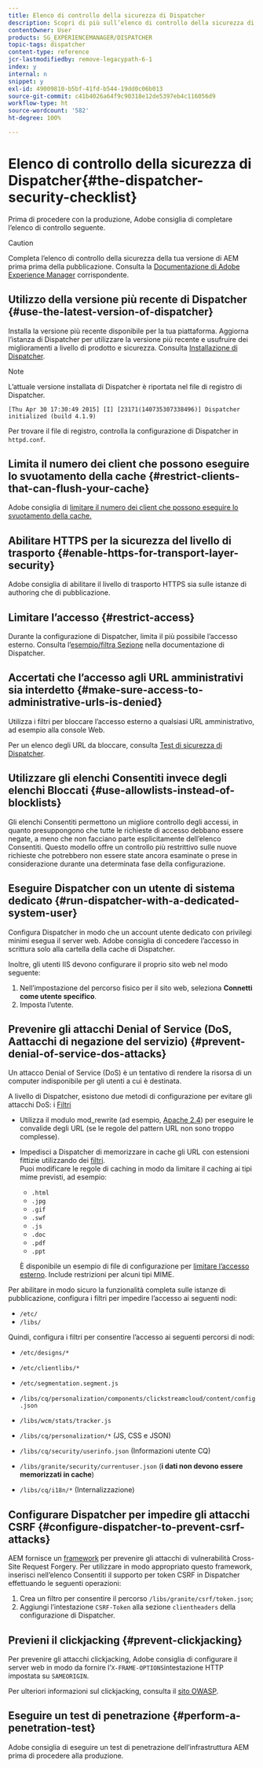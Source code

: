 ```yaml
---
title: Elenco di controllo della sicurezza di Dispatcher
description: Scopri di più sull’elenco di controllo della sicurezza di Dispatcher da completare prima di procedere alla produzione.
contentOwner: User
products: SG_EXPERIENCEMANAGER/DISPATCHER
topic-tags: dispatcher
content-type: reference
jcr-lastmodifiedby: remove-legacypath-6-1
index: y
internal: n
snippet: y
exl-id: 49009810-b5bf-41fd-b544-19dd0c06b013
source-git-commit: c41b4026a64f9c90318e12de5397eb4c116056d9
workflow-type: ht
source-wordcount: '582'
ht-degree: 100%

---
```


# Elenco di controllo della sicurezza di Dispatcher{#the-dispatcher-security-checklist}

<!-- 

Comment Type: remark
Last Modified By: unknown unknown (ims-author-00AF43764F54BE740A490D44@AdobeID)
Last Modified Date: 2015-06-05T05:14:35.365-0400

<p>Food for thought listed on <a href="https://jira.corp.adobe.com/browse/DOC-5649">DOC-5649</a>. To be considered while proof-reading.</p> 
<p> </p>

 -->

Prima di procedere con la produzione, Adobe consiglia di completare l’elenco di controllo seguente.

>[!CAUTION]
>
>Completa l’elenco di controllo della sicurezza della tua versione di AEM prima prima della pubblicazione. Consulta la [Documentazione di Adobe Experience Manager](https://experienceleague.adobe.com/it/docs/experience-manager-65/content/security/security-checklist) corrispondente.

## Utilizzo della versione più recente di Dispatcher {#use-the-latest-version-of-dispatcher}

Installa la versione più recente disponibile per la tua piattaforma. Aggiorna l’istanza di Dispatcher per utilizzare la versione più recente e usufruire dei miglioramenti a livello di prodotto e sicurezza. Consulta [Installazione di Dispatcher](dispatcher-install.md).

>[!NOTE]
>
>L’attuale versione installata di Dispatcher è riportata nel file di registro di Dispatcher.
>
>`[Thu Apr 30 17:30:49 2015] [I] [23171(140735307338496)] Dispatcher initialized (build 4.1.9)`
>
>Per trovare il file di registro, controlla la configurazione di Dispatcher in `httpd.conf`.

## Limita il numero dei client che possono eseguire lo svuotamento della cache {#restrict-clients-that-can-flush-your-cache}

Adobe consiglia di [limitare il numero dei client che possono eseguire lo svuotamento della cache.](dispatcher-configuration.md#limiting-the-clients-that-can-flush-the-cache)

## Abilitare HTTPS per la sicurezza del livello di trasporto {#enable-https-for-transport-layer-security}

Adobe consiglia di abilitare il livello di trasporto HTTPS sia sulle istanze di authoring che di pubblicazione.

<!-- 

Comment Type: remark
Last Modified By: unknown unknown (ims-author-00AF43764F54BE740A490D44@AdobeID)
Last Modified Date: 2015-06-26T04:41:28.841-0400

<p>Recommended to have SSL termination, front end SSL.</p> 
<p>Question is do we want to have SSL communication between dispatcher and AEM instances (publish and/or author).</p> 
<p>We might want to have two items:</p> 
<ul> 
 <li>MUST HTTPS clients -&gt; dispatcher / load balancer</li> 
 <li>NICE load balancer -&gt; dispatcher<br /> </li> 
 <li>NICE dispatcher -&gt; instances if sensitive information such as credit cards / or infrastructure requirements such as DMZ</li> 
</ul>

 -->

## Limitare l’accesso {#restrict-access}

Durante la configurazione di Dispatcher, limita il più possibile l’accesso esterno. Consulta l’[esempio/filtra Sezione](dispatcher-configuration.md#main-pars_184_1_title) nella documentazione di Dispatcher.

## Accertati che l’accesso agli URL amministrativi sia interdetto {#make-sure-access-to-administrative-urls-is-denied}

Utilizza i filtri per bloccare l’accesso esterno a qualsiasi URL amministrativo, ad esempio alla console Web.

Per un elenco degli URL da bloccare, consulta [Test di sicurezza di Dispatcher](dispatcher-configuration.md#testing-dispatcher-security).

## Utilizzare gli elenchi Consentiti invece degli elenchi Bloccati {#use-allowlists-instead-of-blocklists}

Gli elenchi Consentiti permettono un migliore controllo degli accessi, in quanto presuppongono che tutte le richieste di accesso debbano essere negate, a meno che non facciano parte esplicitamente dell’elenco Consentiti. Questo modello offre un controllo più restrittivo sulle nuove richieste che potrebbero non essere state ancora esaminate o prese in considerazione durante una determinata fase della configurazione.

## Eseguire Dispatcher con un utente di sistema dedicato {#run-dispatcher-with-a-dedicated-system-user}

Configura Dispatcher in modo che un account utente dedicato con privilegi minimi esegua il server web. Adobe consiglia di concedere l’accesso in scrittura solo alla cartella della cache di Dispatcher.

Inoltre, gli utenti IIS devono configurare il proprio sito web nel modo seguente:

1. Nell’impostazione del percorso fisico per il sito web, seleziona **Connetti come utente specifico**.
1. Imposta l’utente.

## Prevenire gli attacchi Denial of Service (DoS, Aattacchi di negazione del servizio) {#prevent-denial-of-service-dos-attacks}

Un attacco Denial of Service (DoS) è un tentativo di rendere la risorsa di un computer indisponibile per gli utenti a cui è destinata.

A livello di Dispatcher, esistono due metodi di configurazione per evitare gli attacchi DoS: i [Filtri](https://experienceleague.adobe.com/it/docs#/filter)

* Utilizza il modulo mod_rewrite (ad esempio, [Apache 2.4](https://httpd.apache.org/docs/2.4/mod/mod_rewrite.html)) per eseguire le convalide degli URL (se le regole del pattern URL non sono troppo complesse).

* Impedisci a Dispatcher di memorizzare in cache gli URL con estensioni fittizie utilizzando dei [filtri](dispatcher-configuration.md#configuring-access-to-content-filter).\
  Puoi modificare le regole di caching in modo da limitare il caching ai tipi mime previsti, ad esempio:

   * `.html`
   * `.jpg`
   * `.gif`
   * `.swf`
   * `.js`
   * `.doc`
   * `.pdf`
   * `.ppt`

  È disponibile un esempio di file di configurazione per [limitare l’accesso esterno](#restrict-access). Include restrizioni per alcuni tipi MIME.

Per abilitare in modo sicuro la funzionalità completa sulle istanze di pubblicazione, configura i filtri per impedire l’accesso ai seguenti nodi:

* `/etc/`
* `/libs/`

Quindi, configura i filtri per consentire l’accesso ai seguenti percorsi di nodi:

* `/etc/designs/*`
* `/etc/clientlibs/*`
* `/etc/segmentation.segment.js`
* `/libs/cq/personalization/components/clickstreamcloud/content/config.json`
* `/libs/wcm/stats/tracker.js`
* `/libs/cq/personalization/*` (JS, CSS e JSON)
* `/libs/cq/security/userinfo.json` (Informazioni utente CQ)
* `/libs/granite/security/currentuser.json` (**i dati non devono essere memorizzati in cache**)

* `/libs/cq/i18n/*` (Internalizzazione)

<!-- 

Comment Type: remark
Last Modified By: unknown unknown (ims-author-00AF43764F54BE740A490D44@AdobeID)
Last Modified Date: 2015-06-26T04:38:17.016-0400

<p>We need to highlight whether a path applies to all versions or specific ones.<br /> </p>

 -->

## Configurare Dispatcher per impedire gli attacchi CSRF {#configure-dispatcher-to-prevent-csrf-attacks}

AEM fornisce un [framework](https://experienceleague.adobe.com/it/docs/experience-manager-release-information/aem-release-updates/previous-updates/aem-previous-versions#verification-steps) per prevenire gli attacchi di vulnerabilità Cross-Site Request Forgery. Per utilizzare in modo appropriato questo framework, inserisci nell’elenco Consentiti il supporto per token CSRF in Dispatcher effettuando le seguenti operazioni:

1. Crea un filtro per consentire il percorso `/libs/granite/csrf/token.json`;
1. Aggiungi l’intestazione `CSRF-Token` alla sezione `clientheaders` della configurazione di Dispatcher.

## Previeni il clickjacking {#prevent-clickjacking}

Per prevenire gli attacchi clickjacking, Adobe consiglia di configurare il server web in modo da fornire l’`X-FRAME-OPTIONS`intestazione HTTP impostata su `SAMEORIGIN`.

Per ulteriori informazioni sul clickjacking, consulta il [sito OWASP](https://owasp.org/www-community/attacks/Clickjacking).

## Eseguire un test di penetrazione {#perform-a-penetration-test}

Adobe consiglia di eseguire un test di penetrazione dell’infrastruttura AEM prima di procedere alla produzione.

